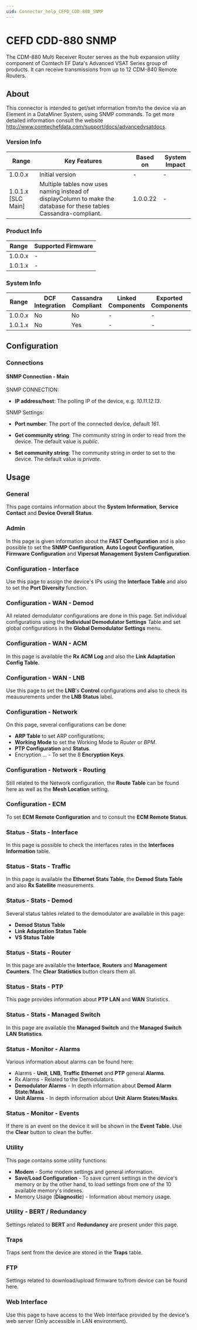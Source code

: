 ```yaml
---
uid: Connector_help_CEFD_CDD-880_SNMP
---
```


# CEFD CDD-880 SNMP

The CDM-880 Multi Receiver Router serves as the hub expansion utility component of Comtech EF Data's Advanced VSAT Series group of products. It can receive transmissions from up to 12 CDM-840 Remote Routers.

## About

This connector is intended to get/set information from/to the device via an Element in a DataMiner System, using SNMP commands.
To get more detailed information consult the website <http://www.comtechefdata.com/support/docs/advancedvsatdocs>.

### Version Info

| **Range** | **Key Features** | **Based on** | **System Impact** |
|--|--|--|--|
| 1.0.0.x | Initial version | \- | \- |
| 1.0.1.x \[SLC Main\] | Multiple tables now uses naming instead of displayColumn to make the database for these tables Cassandra-compliant. | 1.0.0.22 | \- |

### Product Info

| Range     | Supported Firmware     |
|-----------|------------------------|
| 1.0.0.x   | -                |
| 1.0.1.x   | -                |

### System Info

| Range     | DCF Integration     | Cassandra Compliant     | Linked Components     | Exported Components     |
|-----------|---------------------|-------------------------|-----------------------|-------------------------|
| 1.0.0.x   | No                  | No                      | \-                    | \-                      |
| 1.0.1.x   | No                  | Yes                     | \-                    | \-                      |

## Configuration

### Connections

#### SNMP Connection - Main

SNMP CONNECTION:

- **IP address/host**: The polling IP of the device, e.g. *10.11.12.13*.

SNMP Settings:

- **Port number**: The port of the connected device, default *161*.

- **Get community string**: The community string in order to read from the device. The default value is *public*.

- **Set community string**: The community string in order to set to the device. The default value is *private.*

## Usage

### General

This page contains information about the **System Information**, **Service Contact** and **Device Overall Status**.

### Admin

In this page is given information about the **FAST Configuration** and is also possible to set the **SNMP Configuration**, **Auto Logout Configuration**, **Firmware Configuration** and **Vipersat Management System Configuration**.

### Configuration - Interface

Use this page to assign the device's IPs using the **Interface Table** and also to set the **Port Diversity** function.

### Configuration - WAN - Demod

All related demodulator configurations are done in this page. Set individual configurations using the **Individual Demodulator Settings** Table and set global configurations in the **Global Demodulator Settings** menu.

### Configuration - WAN - ACM

In this page is available the **Rx ACM Log** and also the **Link Adaptation Config Table**.

### Configuration - WAN - LNB

Use this page to set the **LNB**'s **Control** configurations and also to check its meausurements under the **LNB Status** label.

### Configuration - Network

On this page, several configurations can be done:

- **ARP Table** to set ARP configurations;
- **Working Mode** to set the Working Mode to *Router* or *BPM*.
- **PTP Configuration** and **Status**.
- Encryption ... - To set the 8 **Encryption Keys**.

### Configuration - Network - Routing

Still related to the Network configuration, the **Route Table** can be found here as well as the **Mesh Location** setting.

### Configuration - ECM

To set **ECM Remote Configuration** and to consult the **ECM Remote Status**.

### Status - Stats - Interface

In this page is possible to check the interfaces rates in the **Interfaces Information** table.

### Status - Stats - Traffic

In this page is available the **Ethernet Stats Table**, the **Demod Stats Table** and also **Rx Satellite** measurements.

### Status - Stats - Demod

Several status tables related to the demodulator are available in this page:

- **Demod Status Table**
- **Link Adaptation Status Table**
- **VS Status Table**

### Status - Stats - Router

In this page are available the **Interface**, **Routers** and **Management Counters**. The **Clear Statistics** button clears them all.

### Status - Stats - PTP

This page provides information about **PTP LAN** and **WAN** Statistics.

### Status - Stats - Managed Switch

In this page are available the **Managed Switch** and the **Managed Switch LAN Statistics**.

### Status - Monitor - Alarms

Various information about alarms can be found here:

- Alarms - **Unit**, **LNB**, **Traffic** **Ethernet** and **PTP** general **Alarms**.
- Rx Alarms - Related to the Demodulators.
- **Demodulator Alarms** - In depth information about **Demod Alarm State**/**Mask**.
- **Unit Alarms** - In depth information about **Unit** **Alarm States**/**Masks**.

### Status - Monitor - Events

If there is an event on the device it will be shown in the **Event Table**. Use the **Clear** button to clean the buffer.

### Utility

This page contains some utility functions:

- **Modem** - Some modem settings and general information.
- **Save/Load Configuration** - To save current settings in the device's memory or by the other hand, to load settings from one of the 10 available memory's indexes.
- Memory Usage (**Diagnostic**) - Information about memory usage.

### Utility - BERT / Redundancy

Settings related to **BERT** and **Redundancy** are present under this page.

### Traps

Traps sent from the device are stored in the **Traps** table.

### FTP

Settings related to download/upload firmware to/from device can be found here.

### Web Interface

Use this page to have access to the Web Interface provided by the device's web server (Only accessible in LAN environment).
